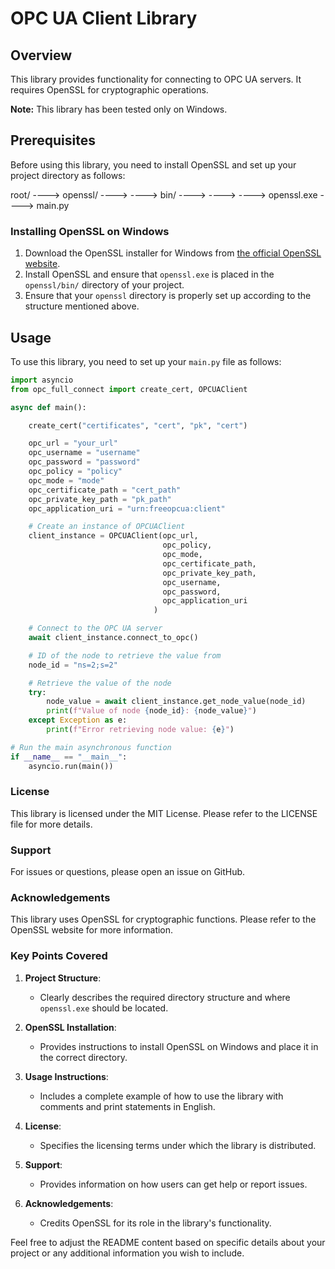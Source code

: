# OPC UA Client Library

## Overview

This library provides functionality for connecting to OPC UA servers. It requires OpenSSL for cryptographic operations.

**Note:** This library has been tested only on Windows.

## Prerequisites

Before using this library, you need to install OpenSSL and set up your project directory as follows:

root/
----> openssl/
----> ----> bin/
----> ----> ----> openssl.exe
----> main.py



### Installing OpenSSL on Windows

1. Download the OpenSSL installer for Windows from [the official OpenSSL website](https://www.openssl.org/).
2. Install OpenSSL and ensure that `openssl.exe` is placed in the `openssl/bin/` directory of your project.
3. Ensure that your `openssl` directory is properly set up according to the structure mentioned above.

## Usage

To use this library, you need to set up your `main.py` file as follows:

```python
import asyncio
from opc_full_connect import create_cert, OPCUAClient

async def main():

    create_cert("certificates", "cert", "pk", "cert")

    opc_url = "your_url"
    opc_username = "username"
    opc_password = "password"
    opc_policy = "policy"
    opc_mode = "mode"
    opc_certificate_path = "cert_path"
    opc_private_key_path = "pk_path"
    opc_application_uri = "urn:freeopcua:client"

    # Create an instance of OPCUAClient
    client_instance = OPCUAClient(opc_url,
                                  opc_policy,
                                  opc_mode,
                                  opc_certificate_path,
                                  opc_private_key_path,
                                  opc_username,
                                  opc_password,
                                  opc_application_uri
                                )

    # Connect to the OPC UA server
    await client_instance.connect_to_opc()

    # ID of the node to retrieve the value from
    node_id = "ns=2;s=2"

    # Retrieve the value of the node
    try:
        node_value = await client_instance.get_node_value(node_id)
        print(f"Value of node {node_id}: {node_value}")
    except Exception as e:
        print(f"Error retrieving node value: {e}")

# Run the main asynchronous function
if __name__ == "__main__":
    asyncio.run(main())
```

### License
This library is licensed under the MIT License. Please refer to the LICENSE file for more details.

### Support
For issues or questions, please open an issue on GitHub.

### Acknowledgements
This library uses OpenSSL for cryptographic functions. Please refer to the OpenSSL website for more information.


### Key Points Covered

1. **Project Structure**:
   - Clearly describes the required directory structure and where `openssl.exe` should be located.

2. **OpenSSL Installation**:
   - Provides instructions to install OpenSSL on Windows and place it in the correct directory.

3. **Usage Instructions**:
   - Includes a complete example of how to use the library with comments and print statements in English.

4. **License**:
   - Specifies the licensing terms under which the library is distributed.

5. **Support**:
   - Provides information on how users can get help or report issues.

6. **Acknowledgements**:
   - Credits OpenSSL for its role in the library's functionality.

Feel free to adjust the README content based on specific details about your project or any additional information you wish to include.
